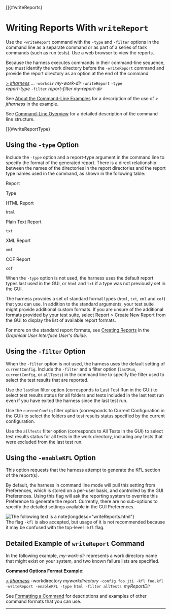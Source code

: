 <!---
  $Id$

  Copyright (c) 2001, 2024, Oracle and/or its affiliates. All rights reserved.
  DO NOT ALTER OR REMOVE COPYRIGHT NOTICES OR THIS FILE HEADER.

  This code is free software; you can redistribute it and/or modify it
  under the terms of the GNU General Public License version 2 only, as
  published by the Free Software Foundation.  Oracle designates this
  particular file as subject to the "Classpath" exception as provided
  by Oracle in the LICENSE file that accompanied this code.

  This code is distributed in the hope that it will be useful, but WITHOUT
  ANY WARRANTY; without even the implied warranty of MERCHANTABILITY or
  FITNESS FOR A PARTICULAR PURPOSE.  See the GNU General Public License
  version 2 for more details (a copy is included in the LICENSE file that
  accompanied this code).

  You should have received a copy of the GNU General Public License version
  2 along with this work; if not, write to the Free Software Foundation,
  Inc., 51 Franklin St, Fifth Floor, Boston, MA 02110-1301 USA.

  Please contact Oracle, 500 Oracle Parkway, Redwood Shores, CA 94065 USA
  or visit www.oracle.com if you need additional information or have any
  questions.
-->

[]{#writeReports}

# Writing Reports With `writeReport`

Use the `-writeReport` command with the `-type` and `-filter` options in the command line as a
separate command or as part of a series of task commands (such as run tests). Use a web browser to
view the reports.

Because the harness executes commands in their command-line sequence, you must identify the work
directory before the `-writeReport` command and provide the report directory as an option at the end
of the command:

[*\> jtharness*](aboutExamples.html) \... `-workdir` *my-work-dir* `-writeReport` `-type`\
*report-type* `-filter` *report-filter* *my-report-dir*

See [About the Command-Line Examples](aboutExamples.html) for a description of the use of *\>
jtharness* in the example.

See [Command-Line Overview](commandLine.html) for a detailed description of the command line
structure.

[]{#writeReportType}

## Using the `-type` Option

Include the `-type` option and a report-type argument in the command line to specify the format of
the generated report. There is a direct relationship between the names of the directories in the
report directories and the report type names used in the command, as shown in the following table:

Report

Type

HTML Report

`html`

Plain Text Report

`txt`

XML Report

`xml`

COF Report

`cof`

When the `-type` option is not used, the harness uses the default report types last used in the GUI,
or `html` and `txt` if a type was not previously set in the GUI.

The harness provides a set of standard format types (`html`, `txt`, `xml` and `cof`) that you can
use. In addition to the standard arguments, your test suite might provide additional custom formats.
If you are unsure of the additional formats provided by your test suite, select Report \> Create New
Report from the GUI to display the list of available report formats.

For more on the standard report formats, see [Creating
Reports](../../default/report/newReports.html#CreateTestReport) in the *Graphical User Interface
User\'s Guide*.

## Using the `-filter` Option

When the `-filter` option is not used, the harness uses the default setting of `currentConfig`.
Include the `-filter` and a filter option (`lastRun`, `currentConfig`, or `allTests`) in the command
line to specify the filter used to select the test results that are reported.

Use the `lastRun` filter option (corresponds to Last Test Run in the GUI) to select test results
status for all folders and tests included in the last test run even if you have exited the harness
since the last test run.

Use the `currentConfig` filter option (corresponds to Current Configuration in the GUI) to select
the folders and test results status specified by the current configuration.

Use the `allTests` filter option (corresponds to All Tests in the GUI) to select test results status
for all tests in the work directory, including any tests that were excluded from the last test run.

## Using the `-enableKFL` Option

This option requests that the harness attempt to generate the KFL section of the report(s).

By default, the harness in command line mode will pull this setting from Preferences, which is
stored on a per-user basis, and controlled by the GUI Preferences. Using this flag will ask the
reporting system to override this Preference to generate the report. Currently, there are no
sub-options to specify the detailed settings available in the GUI Preferences.

![The following text is a note](../../images/hg_note.gif){longdesc="writeReports.html"}\
The flag `-kfl` is also accepted, but usage of it is not recommended because it may be confused with
the top-level `-kfl` flag.

## Detailed Example of `writeReport` Command

In the following example, *my-work-dir* represents a work directory name that might exist on your
system, and two known failure lists are specified.

**Command Options Format Example:**

[*\> jtharness*](aboutExamples.html) -workdirectory *myworkdirectory*
`-config foo.jti -kfl foo.kfl -writeReport -enableKFL -type html -filter allTests `*myReportDir*

See [Formatting a Command](formatCommands.html) for descriptions and examples of other command
formats that you can use.

----------------------------------------------------------------------------------------------------


